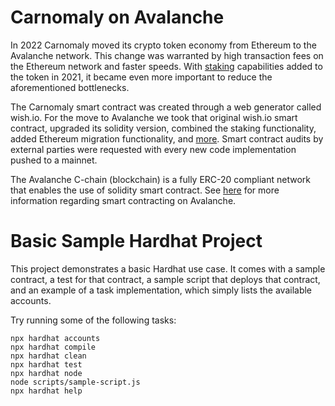# Carnomaly on Avalanche
In 2022 Carnomaly moved its crypto token economy from Ethereum to the Avalanche network. This change was warranted by high transaction fees on the Ethereum network and faster speeds. With [staking](https://gitlab.it.ardentcreative.com/clients/carnomaly/staking/solidity-contract) capabilities added to the token in 2021, it became even more important to reduce the aforementioned bottlenecks.

The Carnomaly smart contract was created through a web generator called wish.io. For the move to Avalanche we took that original wish.io smart contract, upgraded its solidity version, combined the staking functionality, added Ethereum migration functionality, and [more](https://gitlab.it.ardentcreative.com/clients/carnomaly/carnomaly-avalanche-erc20/-/blob/main/contracts/CARR.sol). Smart contract audits by external parties were requested with every new code implementation pushed to a mainnet.

The Avalanche C-chain (blockchain) is a fully ERC-20 compliant network that enables the use of solidity smart contract. See [here](https://docs.avax.network/build/tutorials/smart-contracts/deploy-a-smart-contract-on-avalanche-using-remix-and-metamask) for more information regarding smart contracting on Avalanche.


# Basic Sample Hardhat Project

This project demonstrates a basic Hardhat use case. It comes with a sample contract, a test for that contract, a sample script that deploys that contract, and an example of a task implementation, which simply lists the available accounts.

Try running some of the following tasks:

```shell
npx hardhat accounts
npx hardhat compile
npx hardhat clean
npx hardhat test
npx hardhat node
node scripts/sample-script.js
npx hardhat help
```
